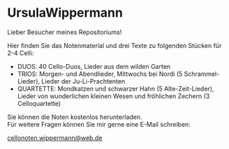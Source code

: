 # UrsulaWippermann

Lieber Besucher meines Repositoriums!

Hier finden Sie das Notenmaterial und drei Texte zu folgenden Stücken für 2-4 Celli:

- DUOS: 40 Cello-Duos, Lieder aus dem wilden Garten 
- TRIOS: Morgen- und Abendlieder, Mittwochs bei Nordi (5 Schrammel-Lieder), Lieder der Ju-Li-Prachtenten
- QUARTETTE: Mondkatzen und schwarzer Hahn (5 Alte-Zeit-Lieder), Lieder von wunderlichen kleinen Wesen und fröhlichen Zechern (3 Celloquartette)
  
Sie können die Noten kostenlos herunterladen.  
Für weitere Fragen können Sie mir gerne eine E-Mail schreiben:
  
  cellonoten.wippermann@web.de
